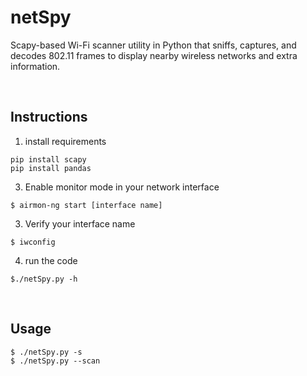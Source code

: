 # netSpy
Scapy-based Wi-Fi scanner utility in Python that sniffs, captures, and decodes 802.11 frames to display nearby wireless networks and extra information. 


<br>

## Instructions

1. install requirements
```
pip install scapy
pip install pandas
```
3. Enable monitor mode in your network interface

```
$ airmon-ng start [interface name]
```

3. Verify your interface name

```
$ iwconfig
```

4. run the code
```
$./netSpy.py -h 
```

<br>

## Usage

```
$ ./netSpy.py -s
$ ./netSpy.py --scan

```

